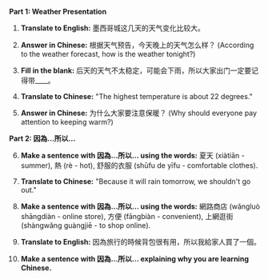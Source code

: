 **Part 1: Weather Presentation**

1.  **Translate to English:** 墨西哥城这几天的天气变化比较大。

2.  **Answer in Chinese:** 根据天气预告，今天晚上的天气怎么样？ (According to the weather forecast, how is the weather tonight?)

3.  **Fill in the blank:** 后天的天气不太稳定，可能会下雨，所以大家出门一定要记得带____。

4.  **Translate to Chinese:** "The highest temperature is about 22 degrees."

5.  **Answer in Chinese:** 为什么大家要注意保暖？ (Why should everyone pay attention to keeping warm?)

**Part 2: 因為...所以...**

6.  **Make a sentence with 因為...所以... using the words:** 夏天 (xiàtiān - summer), 熱 (rè - hot), 舒服的衣服 (shūfu de yīfu - comfortable clothes).

7.  **Translate to Chinese:** "Because it will rain tomorrow, we shouldn't go out."

8.  **Make a sentence with 因為...所以... using the words:** 網路商店 (wǎngluò shāngdiàn - online store), 方便 (fāngbiàn - convenient), 上網逛街 (shàngwǎng guàngjiē - to shop online).

9.  **Translate to English:** 因為旅行的時候背包很有用，所以我給家人買了一個。

10. **Make a sentence with 因為...所以... explaining why you are learning Chinese.**
